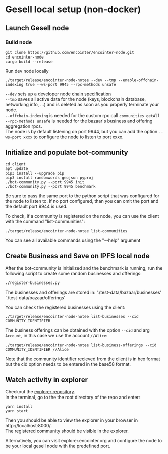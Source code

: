 # Gesell local setup (non-docker)

## Launch Gesell node

### Build node 
```console
git clone https://github.com/encointer/encointer-node.git
cd encointer-node
cargo build --release
```

Run dev node locally

```console
./target/release/encointer-node-notee --dev --tmp --enable-offchain-indexing true --ws-port 9945 --rpc-methods unsafe
```
`--dev` sets up a developer node [chain specification](https://substrate.dev/docs/en/knowledgebase/integrate/chain-spec) </br>
`--tmp` saves all active data for the node (keys, blockchain database, networking info, ...) and is deleted as soon as you properly terminate your node. </br>
`--offchain-indexing` is needed for the custom rpc call `communities_getAll` </br>
`--rpc-methods unsafe` is needed for the bazaar's business and offering aggregation rpcs. </br>
The node is by default listening on port 9944, but you can add the option `--ws-port xxxx` to configure the node to listen to port xxxx.

## Initialize and populate bot-community
```console
cd client
apt update
pip3 install --upgrade pip
pip3 install randomwords geojson pyproj
./bot-community.py --port 9945 init
./bot-community.py --port 9945 benchmark
```

Be sure to pass the same port to the python script that was configured for the node to listen to. If no port configured, than you can omit the port and the default port 9944 is used.

To check, if a community is registered on the node, you can use the client with the command "list-communities": 
```console
./target/release/encointer-node-notee list-communities
```
You can see all available commands using the "--help" argument
## Create Business and Save on IPFS local node
After the bot-community is initialized and the benchmark is running, run the following script to create some random businesses and offerings:
```console
./register-businesses.py 
```
The businesses and offerings are stored in:
'./test-data/bazaar/businesses' 
'./test-data/bazaar/offerings'

You can check the registered businesses using the client: 
```console
./target/release/encointer-node-notee list-businesses --cid COMMUNITY_IDENTIFIER 
```
The business offerings can be obtained with the option `--cid` and arg `Account`, in this case we use the account `//Alice`: </br>
```console
./target/release/encointer-node-notee list-business-offerings --cid COMMUNITY_IDENTIFIER //Alice
```
Note that the community identifier recieved from the client is in hex format but the cid option needs to be entered in the base58 format. </br>

## Watch activity in explorer
Checkout the [explorer repository](https://github.com/encointer/explorer). <br>
In the terminal, go to the the root directory of the repo and enter: <br>
```console
yarn install
yarn start
```
Then you should be able to view the explorer in your browser in http://localhost:8000/. <br>
The registered community should be visible in the explorer.

Alternatively, you can visit explorer.encointer.org and configure the node to be your local gesell node with the predefined port.